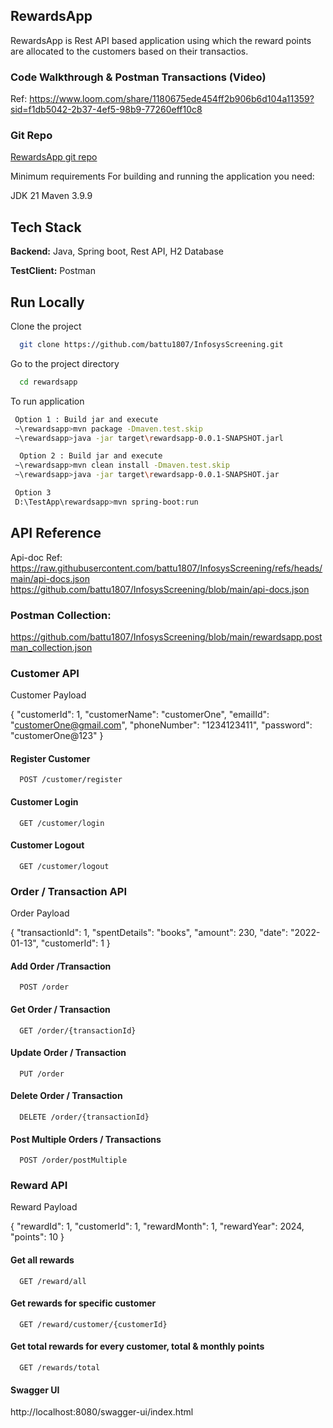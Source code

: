 
## RewardsApp

RewardsApp is Rest API based application using which the reward points are allocated to the customers based on their transactios.


### Code Walkthrough & Postman Transactions  (Video)
Ref: https://www.loom.com/share/1180675ede454ff2b906b6d104a11359?sid=f1db5042-2b37-4ef5-98b9-77260eff10c8

### Git Repo
[RewardsApp git repo
](https://github.com/battu1807/InfosysScreening.git)

Minimum requirements
For building and running the application you need:

JDK 21
Maven 3.9.9

## Tech Stack

**Backend:** Java, Spring boot, Rest API, H2 Database

**TestClient:** Postman




## Run Locally

Clone the project

```bash
  git clone https://github.com/battu1807/InfosysScreening.git
```

Go to the project directory

```bash
  cd rewardsapp
```

To run application

```bash
 Option 1 : Build jar and execute
 ~\rewardsapp>mvn package -Dmaven.test.skip
 ~\rewardsapp>java -jar target\rewardsapp-0.0.1-SNAPSHOT.jarl

  Option 2 : Build jar and execute
 ~\rewardsapp>mvn clean install -Dmaven.test.skip
 ~\rewardsapp>java -jar target\rewardsapp-0.0.1-SNAPSHOT.jar

 Option 3
 D:\TestApp\rewardsapp>mvn spring-boot:run

```

## API Reference
Api-doc Ref: 
https://raw.githubusercontent.com/battu1807/InfosysScreening/refs/heads/main/api-docs.json
https://github.com/battu1807/InfosysScreening/blob/main/api-docs.json

### Postman Collection:
https://github.com/battu1807/InfosysScreening/blob/main/rewardsapp.postman_collection.json

### Customer API
Customer Payload

{
  "customerId": 1,
  "customerName": "customerOne",
  "emailId": "customerOne@gmail.com",
  "phoneNumber": "1234123411",
  "password": "customerOne@123"
}

#### Register Customer
```http
  POST /customer/register
```

#### Customer Login
```http
  GET /customer/login
```
#### Customer Logout

```http
  GET /customer/logout
```
### Order / Transaction API
Order Payload

{
    "transactionId": 1,
    "spentDetails": "books",
    "amount": 230,
    "date": "2022-01-13",
    "customerId": 1
}

#### Add Order /Transaction
```http
  POST /order
```

#### Get Order / Transaction
```http
  GET /order/{transactionId}
```
#### Update Order / Transaction

```http
  PUT /order
```

#### Delete Order / Transaction

```http
  DELETE /order/{transactionId}
```

#### Post Multiple Orders / Transactions

```http
  POST /order/postMultiple
```


### Reward API
Reward Payload

{
    "rewardId": 1,
    "customerId": 1,
    "rewardMonth": 1,
    "rewardYear": 2024,
    "points": 10
}

#### Get all rewards
```http
  GET /reward/all
```

#### Get rewards for specific customer
```http
  GET /reward/customer/{customerId}
```
#### Get total rewards for every customer, total & monthly points

```http
  GET /rewards/total
```

#### Swagger UI
http://localhost:8080/swagger-ui/index.html

